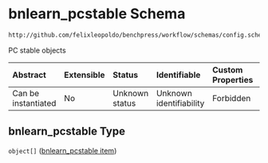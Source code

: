 # bnlearn_pcstable Schema

```txt
http://github.com/felixleopoldo/benchpress/workflow/schemas/config.schema.json#/properties/resources/properties/structure_learning_algorithms/properties/bnlearn_pcstable
```

PC stable objects

| Abstract            | Extensible | Status         | Identifiable            | Custom Properties | Additional Properties | Access Restrictions | Defined In                                                       |
| :------------------ | :--------- | :------------- | :---------------------- | :---------------- | :-------------------- | :------------------ | :--------------------------------------------------------------- |
| Can be instantiated | No         | Unknown status | Unknown identifiability | Forbidden         | Allowed               | none                | [config.schema.json*](config.schema.json "open original schema") |

## bnlearn_pcstable Type

`object[]` ([bnlearn_pcstable item](config-definitions-bnlearn_pcstable-item.md))

